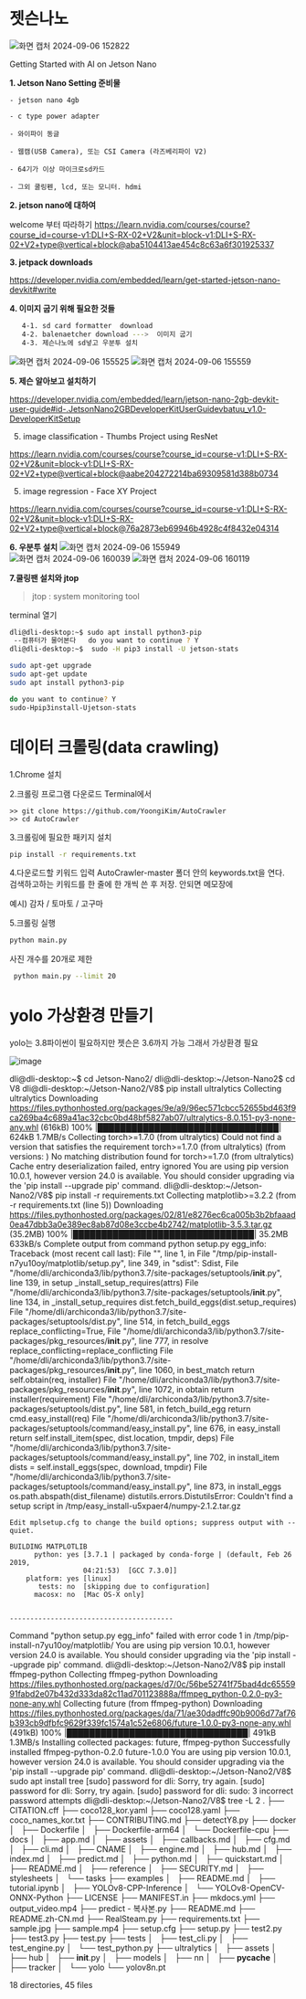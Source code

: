 # 젯슨나노

![화면 캡처 2024-09-06 152822](https://github.com/user-attachments/assets/99dc679c-98e3-477e-9ae4-8ffc1b121021)

Getting Started with AI on Jetson Nano 

**1. Jetson Nano Setting 준비물**
  
    - jetson nano 4gb

    - c type power adapter
  
    - 와이파이 동글
  
    - 웹캠(USB Camera), 또는 CSI Camera (라즈베리파이 V2)
  
    - 64기가 이상 마이크로sd카드

    - 그외 쿨링펜, lcd, 또는 모니터. hdmi
    
    
**2. jetson nano에 대하여**

welcome 부터 따라하기 https://learn.nvidia.com/courses/course?course_id=course-v1:DLI+S-RX-02+V2&unit=block-v1:DLI+S-RX-02+V2+type@vertical+block@aba5104413ae454c8c63a6f301925337


**3. jetpack downloads**

https://developer.nvidia.com/embedded/learn/get-started-jetson-nano-devkit#write


**4. 이미지 굽기 위해 필요한 것들**
~~~ bash
   4-1. sd card formatter  download
   4-2. balenaetcher download --->  이미지 굽기
   4-3. 제슨나노에 sd넣고 우분투 설치
~~~
   ![화면 캡처 2024-09-06 155525](https://github.com/user-attachments/assets/bcdcb8d9-fb5f-41c5-9e2e-9795195f973e)
![화면 캡처 2024-09-06 155559](https://github.com/user-attachments/assets/fbbbe0aa-65b6-4a21-9226-9f866e05de58)

**5. 제슨 알아보고 설치하기**

https://developer.nvidia.com/embedded/learn/jetson-nano-2gb-devkit-user-guide#id-.JetsonNano2GBDeveloperKitUserGuidevbatuu_v1.0-DeveloperKitSetup

5. image classification - Thumbs Project using ResNet

https://learn.nvidia.com/courses/course?course_id=course-v1:DLI+S-RX-02+V2&unit=block-v1:DLI+S-RX-02+V2+type@vertical+block@aabe204272214ba69309581d388b0734

5. image regression - Face XY Project

https://learn.nvidia.com/courses/course?course_id=course-v1:DLI+S-RX-02+V2&unit=block-v1:DLI+S-RX-02+V2+type@vertical+block@76a2873eb69946b4928c4f8432e04314

**6. 우분투 설치**
![화면 캡처 2024-09-06 155949](https://github.com/user-attachments/assets/cb433d38-ba60-4c78-a176-b7599c58a733)
![화면 캡처 2024-09-06 160039](https://github.com/user-attachments/assets/094353d3-69bf-4f8c-b62a-2bdfb6b8f9a7)
![화면 캡처 2024-09-06 160119](https://github.com/user-attachments/assets/d177b14f-35a4-4e24-8d16-b48dddf138aa)

**7.쿨링팬 설치와 jtop**
>jtop : system monitoring tool

terminal 열기
~~~ bash
dli@dli-desktop:~$ sudo apt install python3-pip
 --컴퓨터가 물어본다   do you want to continue ? Y
dli@dli-desktop:~$  sudo -H pip3 install -U jetson-stats

sudo apt-get upgrade
sudo apt-get update
sudo apt install python3-pip

do you want to continue? Y
sudo-Hpip3install-Ujetson-stats
~~~



# 데이터 크롤링(data crawling)
1.Chrome 설치

2.크롤링 프로그램 다운로드
Terminal에서
~~~ blsh
>> git clone https://github.com/YoongiKim/AutoCrawler
>> cd AutoCrawler
~~~

3.크롤링에 필요한 패키지 설치
~~~ bash
pip install -r requirements.txt
~~~


4.다운로드할 키워드 입력
AutoCrawler-master 폴더 안의 keywords.txt을 연다.     
검색하고하는 키워드를 한 줄에 한 개씩 쓴 후 저장. 
안되면 메모장에

예시)
감자 /
토마토 /
고구마

5.크롤링 실행
~~~ bash
python main.py
~~~
사진 개수를 20개로 제한
~~~ bash
 python main.py --limit 20
~~~


# yolo 가상환경 만들기
yolo는 3.8파이썬이 필요하지만 젯슨은 3.6까지 가능 그래서 가상환경 필요

![image](https://github.com/user-attachments/assets/46b318d6-3213-416e-8762-06edb70e23ec)

dli@dli-desktop:~$ cd Jetson-Nano2/
dli@dli-desktop:~/Jetson-Nano2$ cd V8
dli@dli-desktop:~/Jetson-Nano2/V8$ pip install ultralytics
Collecting ultralytics
  Downloading https://files.pythonhosted.org/packages/9e/a9/96ec571cbcc52655bd463f9ca269ba4c689a41ac32cbc0bd48bf5827ab07/ultralytics-8.0.151-py3-none-any.whl (616kB)
    100% |████████████████████████████████| 624kB 1.7MB/s 
Collecting torch>=1.7.0 (from ultralytics)
  Could not find a version that satisfies the requirement torch>=1.7.0 (from ultralytics) (from versions: )
No matching distribution found for torch>=1.7.0 (from ultralytics)
Cache entry deserialization failed, entry ignored
You are using pip version 10.0.1, however version 24.0 is available.
You should consider upgrading via the 'pip install --upgrade pip' command.
dli@dli-desktop:~/Jetson-Nano2/V8$ pip install -r requirements.txt
Collecting matplotlib>=3.2.2 (from -r requirements.txt (line 5))
  Downloading https://files.pythonhosted.org/packages/02/81/e8276ec6ca005b3b2bfaaad0ea47dbb3a0e389ec8ab87d08e3ccbe4b2742/matplotlib-3.5.3.tar.gz (35.2MB)
    100% |████████████████████████████████| 35.2MB 633kB/s 
    Complete output from command python setup.py egg_info:
    Traceback (most recent call last):
      File "<string>", line 1, in <module>
      File "/tmp/pip-install-n7yu10oy/matplotlib/setup.py", line 349, in <module>
        "sdist": Sdist,
      File "/home/dli/archiconda3/lib/python3.7/site-packages/setuptools/__init__.py", line 139, in setup
        _install_setup_requires(attrs)
      File "/home/dli/archiconda3/lib/python3.7/site-packages/setuptools/__init__.py", line 134, in _install_setup_requires
        dist.fetch_build_eggs(dist.setup_requires)
      File "/home/dli/archiconda3/lib/python3.7/site-packages/setuptools/dist.py", line 514, in fetch_build_eggs
        replace_conflicting=True,
      File "/home/dli/archiconda3/lib/python3.7/site-packages/pkg_resources/__init__.py", line 777, in resolve
        replace_conflicting=replace_conflicting
      File "/home/dli/archiconda3/lib/python3.7/site-packages/pkg_resources/__init__.py", line 1060, in best_match
        return self.obtain(req, installer)
      File "/home/dli/archiconda3/lib/python3.7/site-packages/pkg_resources/__init__.py", line 1072, in obtain
        return installer(requirement)
      File "/home/dli/archiconda3/lib/python3.7/site-packages/setuptools/dist.py", line 581, in fetch_build_egg
        return cmd.easy_install(req)
      File "/home/dli/archiconda3/lib/python3.7/site-packages/setuptools/command/easy_install.py", line 676, in easy_install
        return self.install_item(spec, dist.location, tmpdir, deps)
      File "/home/dli/archiconda3/lib/python3.7/site-packages/setuptools/command/easy_install.py", line 702, in install_item
        dists = self.install_eggs(spec, download, tmpdir)
      File "/home/dli/archiconda3/lib/python3.7/site-packages/setuptools/command/easy_install.py", line 873, in install_eggs
        os.path.abspath(dist_filename)
    distutils.errors.DistutilsError: Couldn't find a setup script in /tmp/easy_install-u5xpaer4/numpy-2.1.2.tar.gz
    
    Edit mplsetup.cfg to change the build options; suppress output with --quiet.
    
    BUILDING MATPLOTLIB
          python: yes [3.7.1 | packaged by conda-forge | (default, Feb 26 2019,
                      04:21:53)  [GCC 7.3.0]]
        platform: yes [linux]
           tests: no  [skipping due to configuration]
          macosx: no  [Mac OS-X only]
    
    
    ----------------------------------------
Command "python setup.py egg_info" failed with error code 1 in /tmp/pip-install-n7yu10oy/matplotlib/
You are using pip version 10.0.1, however version 24.0 is available.
You should consider upgrading via the 'pip install --upgrade pip' command.
dli@dli-desktop:~/Jetson-Nano2/V8$ pip install ffmpeg-python
Collecting ffmpeg-python
  Downloading https://files.pythonhosted.org/packages/d7/0c/56be52741f75bad4dc6555991fabd2e07b432d333da82c11ad701123888a/ffmpeg_python-0.2.0-py3-none-any.whl
Collecting future (from ffmpeg-python)
  Downloading https://files.pythonhosted.org/packages/da/71/ae30dadffc90b9006d77af76b393cb9dfbfc9629f339fc1574a1c52e6806/future-1.0.0-py3-none-any.whl (491kB)
    100% |████████████████████████████████| 491kB 1.3MB/s 
Installing collected packages: future, ffmpeg-python
Successfully installed ffmpeg-python-0.2.0 future-1.0.0
You are using pip version 10.0.1, however version 24.0 is available.
You should consider upgrading via the 'pip install --upgrade pip' command.
dli@dli-desktop:~/Jetson-Nano2/V8$ sudo apt install tree
[sudo] password for dli: 
Sorry, try again.
[sudo] password for dli: 
Sorry, try again.
[sudo] password for dli: 
sudo: 3 incorrect password attempts
dli@dli-desktop:~/Jetson-Nano2/V8$ tree -L 2
.
├── CITATION.cff
├── coco128_kor.yaml
├── coco128.yaml
├── coco_names_kor.txt
├── CONTRIBUTING.md
├── detectY8.py
├── docker
│   ├── Dockerfile
│   ├── Dockerfile-arm64
│   └── Dockerfile-cpu
├── docs
│   ├── app.md
│   ├── assets
│   ├── callbacks.md
│   ├── cfg.md
│   ├── cli.md
│   ├── CNAME
│   ├── engine.md
│   ├── hub.md
│   ├── index.md
│   ├── predict.md
│   ├── python.md
│   ├── quickstart.md
│   ├── README.md
│   ├── reference
│   ├── SECURITY.md
│   ├── stylesheets
│   └── tasks
├── examples
│   ├── README.md
│   ├── tutorial.ipynb
│   ├── YOLOv8-CPP-Inference
│   └── YOLOv8-OpenCV-ONNX-Python
├── LICENSE
├── MANIFEST.in
├── mkdocs.yml
├── output_video.mp4
├── predict - 복사본.py
├── README.md
├── README.zh-CN.md
├── RealSteam.py
├── requirements.txt
├── sample.jpg
├── sample.mp4
├── setup.cfg
├── setup.py
├── test2.py
├── test3.py
├── test.py
├── tests
│   ├── test_cli.py
│   ├── test_engine.py
│   └── test_python.py
├── ultralytics
│   ├── assets
│   ├── hub
│   ├── __init__.py
│   ├── models
│   ├── nn
│   ├── __pycache__
│   ├── tracker
│   └── yolo
└── yolov8n.pt

18 directories, 45 files


